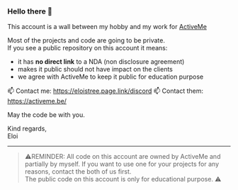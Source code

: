 ### Hello there 👋

This account is a wall between my hobby and my work for [ActiveMe](https://www.activeme.be/)

Most of the projects and code are going to be private.   
If you see a public repository on this account it means:
- it has **no direct link** to a NDA (non disclosure agreement)
- makes it public should not have impact on the clients
- we agree with ActiveMe to keep it public for education purpose


📫 Contact me: https://eloistree.page.link/discord
📫 Contact them: https://activeme.be/

May the code be with you.  

Kind regards,  
Eloi  

----------------------------

> ⚠️REMINDER: All code on this account are owned by ActiveMe and partially by myself. If you want to use one for your projects for any reasons, contact the both of us first.  
>  The public code on this account is only for educational purpose. ⚠️   
